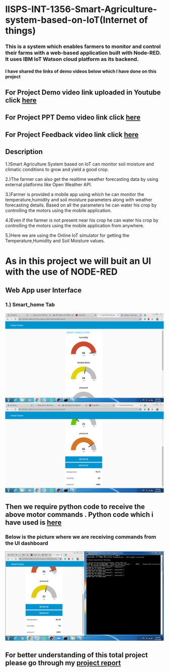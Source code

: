 # llSPS-INT-1356-Smart-Agriculture-system-based-on-IoT(Internet of things)
### This is a system which enables farmers to monitor and control their farms with a web-based application built with Node-RED. It uses IBM IoT Watson cloud platform as its backend.
#### I have shared the links of demo videos below which I have done on this project
## For Project Demo video link uploaded in Youtube click [here]()
## For Project PPT Demo video link click [here]()
## For Project Feedback video link click [here]()
## Description
1.)Smart Agriculture System based on IoT can monitor soil moisture and climatic conditions to grow and yield a good crop.

2.)The farmer can also get the realtime weather forecasting data by using external platforms like Open Weather API.

3.)Farmer is provided a mobile app using which he can monitor the temperature,humidity and soil moisture parameters along with weather forecasting details.
Based on all the parameters he can water his crop by controlling the motors using the mobile application.

4.)Even if the farmer is not present near his crop he can water his crop by controlling the motors using the mobile application from anywhere.

5.)Here we are using the Online IoT simulator for getting the Temperature,Humidity and Soil Moisture values.

# As in this project we will buit an UI with the use of NODE-RED
## Web App user Interface
### 1.) Smart_home Tab
<img src="IOT project _tasks _Screenshots/smarthome UI _1.jpg">
<img src="IOT project _tasks _Screenshots/smarthome UI_2.jpg">

## Then we require python code to receive the above motor commands . Python code which i have used is [here](https://github.com/SmartPracticeschool/llSPS-INT-2269-Smart-Agriculture-system-based-on-IoT/blob/master/IBMSubscribe.py)

### Below is the picture where we are receiving commands from the UI dashboard

<img src="IOT project _tasks _Screenshots/receiving_commands.jpg">

## For better understanding of this total project please go through my  [project report](https://github.com/SmartPracticeschool/llSPS-INT-2269-Smart-Agriculture-system-based-on-IoT/blob/master/IOT_Project_Report.pdf)
